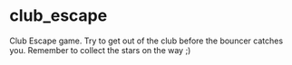 # club_escape
Club Escape game. Try to get out of the club before the bouncer catches you. Remember to collect the stars on the way ;)
